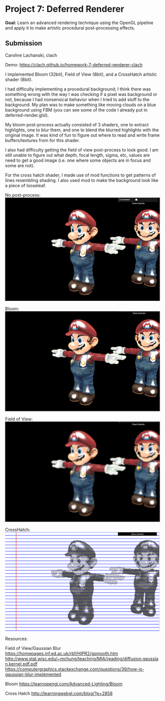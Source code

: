 # Project 7: Deferred Renderer

**Goal:** Learn an advanced rendering technique using the OpenGL pipeline and apply it to make artistic procedural post-processing effects.

## Submission
Caroline Lachanski, clach

Demo: https://clach.github.io/homework-7-deferred-renderer-clach

I implemented Bloom (32bit), Field of View (8bit), and a CrossHatch artistic shader (8bit).

I had difficulty implementing a procedural background; I think there was something wrong with the way I was checking if a pixel was background or not, because I had nonsensical behavior when I tried to add stuff to the background. My plan was to make something like moving clouds on a blue background using FBM (you can see some of the code I already put in deferred-render.glsl).

My bloom post-process actually consisted of 3 shaders, one to extract highlights, one to blur them, and one to blend the blurred highlights with the original image. It was kind of fun to figure out where to read and write frame buffers/textures from for this shader.

I also had difficulty getting the field of view post-process to look good. I am still unable to figure out what depth, focal length, sigma, etc, values are need to get a good image (i.e. one where some objects are in focus and some are not).

For the cross hatch shader, I made use of mod functions to get patterns of lines resembling shading. I also used mod to make the background look like a piece of looseleaf.

No post-process:
![](1.png)

Bloom:
![](2.png)

Field of View:
![](3.png)

CrossHatch:
![](4.png)

Resources:

Field of View/Gaussian Blur
https://homepages.inf.ed.ac.uk/rbf/HIPR2/gsmooth.htm
http://www.stat.wisc.edu/~mchung/teaching/MIA/reading/diffusion.gaussian.kernel.pdf.pdf
https://computergraphics.stackexchange.com/questions/39/how-is-gaussian-blur-implemented

Bloom
https://learnopengl.com/Advanced-Lighting/Bloom

Cross Hatch
http://learningwebgl.com/blog/?p=2858
